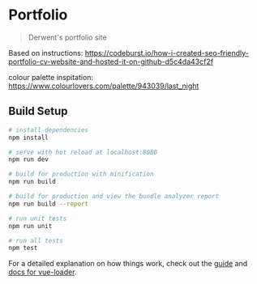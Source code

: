 # Portfolio

> Derwent's portfolio site

Based on instructions: https://codeburst.io/how-i-created-seo-friendly-portfolio-cv-website-and-hosted-it-on-github-d5c4da43cf2f

colour palette inspitation: https://www.colourlovers.com/palette/943039/last_night

## Build Setup

``` bash
# install dependencies
npm install

# serve with hot reload at localhost:8080
npm run dev

# build for production with minification
npm run build

# build for production and view the bundle analyzer report
npm run build --report

# run unit tests
npm run unit

# run all tests
npm test
```

For a detailed explanation on how things work, check out the [guide](http://vuejs-templates.github.io/webpack/) and [docs for vue-loader](http://vuejs.github.io/vue-loader).
